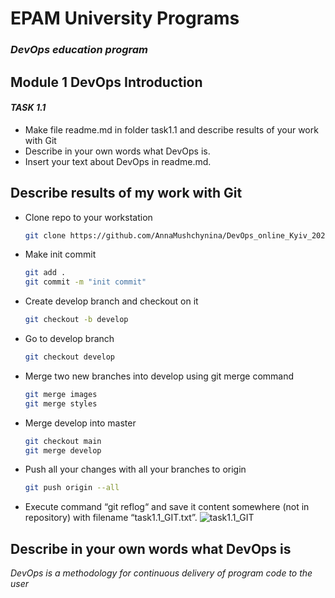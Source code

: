 # EPAM University Programs
### _DevOps education program_
## Module 1 DevOps Introduction
#### _TASK 1.1_

- Make file readme.md in folder task1.1 and describe results of your work 
with Git
- Describe in your own words what DevOps is.
- Insert your text about DevOps in readme.md.

## Describe results of my work with Git

- Clone repo to your workstation

   ```sh 
   git clone https://github.com/AnnaMushchynina/DevOps_online_Kyiv_2022Q1Q2.git
    ```
- Make init commit
    ```sh 
    git add .
    git commit -m "init commit"
    ```
- Create develop branch and checkout on it
    ```sh 
    git checkout -b develop
    ```
- Go to develop branch
    ```sh 
    git checkout develop
    ```
- Merge two new branches into develop using git merge command
    ```sh 
    git merge images
    git merge styles
    ```
- Merge develop into master
    ```sh 
    git checkout main
    git merge develop
    ```
- Push all your changes with all your branches to origin
    ```sh 
    git push origin --all
    ```
- Execute command “git reflog“ and save it content somewhere (not in 
repository) with filename “task1.1_GIT.txt”.
![task1.1_GIT](https://github.com/AnnaMushchynina/DevOps_online_Kyiv_2022Q1Q2/blob/main/m1/task1.1/images/task1.1_Git.PNG)

## Describe in your own words what DevOps is
_DevOps is a methodology for continuous delivery of program code to the user_

